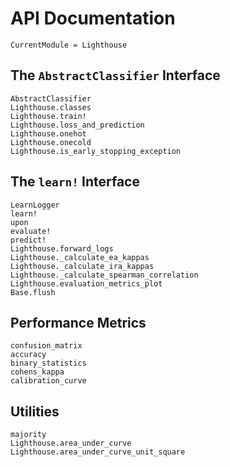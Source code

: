 # API Documentation

```@meta
CurrentModule = Lighthouse
```

## The `AbstractClassifier` Interface

```@docs
AbstractClassifier
Lighthouse.classes
Lighthouse.train!
Lighthouse.loss_and_prediction
Lighthouse.onehot
Lighthouse.onecold
Lighthouse.is_early_stopping_exception
```

## The `learn!` Interface

```@docs
LearnLogger
learn!
upon
evaluate!
predict!
Lighthouse.forward_logs
Lighthouse._calculate_ea_kappas
Lighthouse._calculate_ira_kappas
Lighthouse._calculate_spearman_correlation
Lighthouse.evaluation_metrics_plot
Base.flush
```

## Performance Metrics

```@docs
confusion_matrix
accuracy
binary_statistics
cohens_kappa
calibration_curve
```

## Utilities

```@docs
majority
Lighthouse.area_under_curve
Lighthouse.area_under_curve_unit_square
```
